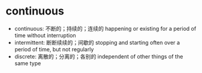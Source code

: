 # continuous

- continuous: 不断的；持续的；连续的 happening or existing for a period of time without interruption
- intermittent: 断断续续的；间歇的 stopping and starting often over a period of time, but not regularly
- discrete: 离散的；分离的；各别的 independent of other things of the same type
